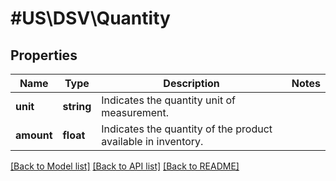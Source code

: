 # #US\DSV\Quantity

## Properties

Name | Type | Description | Notes
------------ | ------------- | ------------- | -------------
**unit** | **string** | Indicates the quantity unit of measurement. |
**amount** | **float** | Indicates the quantity of the product available in inventory. |


[[Back to Model list]](../) [[Back to API list]](../../Api/US/DSV) [[Back to README]](../../README.md)

